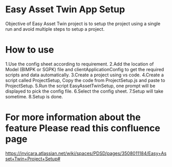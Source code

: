 # Easy Asset Twin App Setup
 
Objective of Easy Asset Twin project is to setup the project using a single run and avoid multiple steps to setup a project.
 
# How to use
 
1.Use the config sheet according to requirement.
2.Add the location of Model (BIMPK or SGPK) file and clientApplicationConfig to get the required scripts and data automatically.
3.Create a project using vs code.
4.Create a script called ProjectSetup, Copy the code from ProjectSetup.js and paste to ProjectSetup.
5.Run the script EasyAssetTwinSetup, one prompt will be displayed to pick the config file.
6.Select the config sheet.
7.Setup will take sometime.
8.Setup is done.
 
# For more information about the feature Please read this confluence page
 
https://invicara.atlassian.net/wiki/spaces/PDSD/pages/3508011184/Easy+Asset+Twin+Project+Setup#